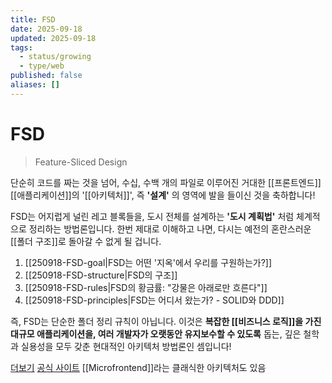 ```yaml
---
title: FSD
date: 2025-09-18
updated: 2025-09-18
tags:
  - status/growing
  - type/web
published: false
aliases: []
---
```

# FSD
>Feature-Sliced Design

단순히 코드를 짜는 것을 넘어, 수십, 수백 개의 파일로 이루어진 거대한 [[프론트엔드]] [[애플리케이션]]의 '[[아키텍처]]', 즉 **'설계'** 의 영역에 발을 들이신 것을 축하합니다!

FSD는 어지럽게 널린 레고 블록들을, 도시 전체를 설계하는 **'도시 계획법'** 처럼 체계적으로 정리하는 방법론입니다. 한번 제대로 이해하고 나면, 다시는 예전의 혼란스러운 [[폴더 구조]]로 돌아갈 수 없게 될 겁니다.

1. [[250918-FSD-goal|FSD는 어떤 '지옥'에서 우리를 구원하는가?]]
2. [[250918-FSD-structure|FSD의 구조]]
3. [[250918-FSD-rules|FSD의 황금률: "강물은 아래로만 흐른다"]]
4. [[250918-FSD-principles|FSD는 어디서 왔는가? - SOLID와 DDD]]

즉, FSD는 단순한 폴더 정리 규칙이 아닙니다. 이것은 **복잡한 [[비즈니스 로직]]을 가진 대규모 애플리케이션을, 여러 개발자가 오랫동안 유지보수할 수 있도록** 돕는, 깊은 철학과 실용성을 모두 갖춘 현대적인 아키텍처 방법론인 셈입니다!

[더보기](https://doohyeong.tistory.com/255)
[공식 사이트](https://feature-sliced.design/)
[[Microfrontend]]라는 클래식한 아키텍처도 있음